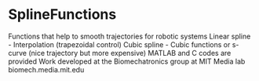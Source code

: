 # SplineFunctions
Functions that help to smooth trajectories for robotic systems
Linear spline - Interpolation (trapezoidal control)
Cubic spline - Cubic functions or s-curve (nice trajectory but more expensive)
MATLAB and C codes are provided
Work developed at the Biomechatronics group at MIT Media lab
biomech.media.mit.edu
